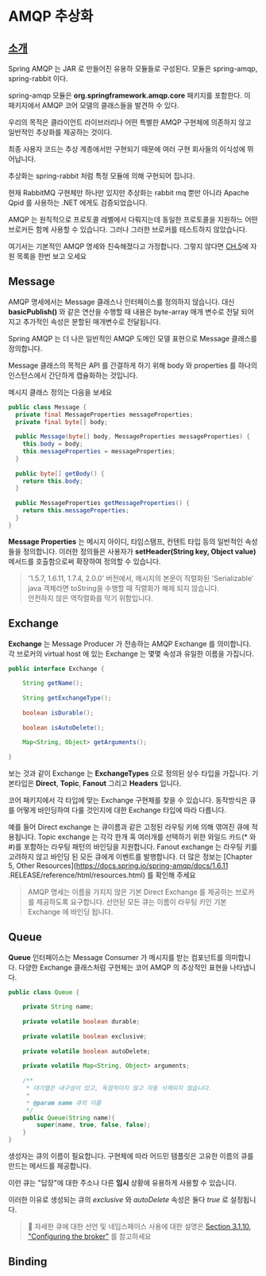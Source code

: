 # AMQP 추상화

## [소개](https://docs.spring.io/spring-amqp/docs/1.6.11.RELEASE/reference/html/_reference.html#_introduction_3)

Spring AMQP 는 JAR 로 만들어진 유용하 모듈들로 구성된다. 모듈은 spring-amqp, spring-rabbit 이다.

spring-amqp 모듈은 **org.springframework.amqp.core** 패키지를 포함한다. 이 패키지에서 AMQP 코어 모델의 클래스들을 발견하 수 있다.

우리의 목적은 클라이언트 라이브러리나 어떤 특별한 AMQP 구현체에 의존하지 않고 일반적인 추상화를 제공하는 것이다.

최종 사용자 코드는 추상 계층에서만 구현되기 때문에 여러 구현 회사들의 이식성에 뛰어납니다.

추상화는 spring-rabbit 처럼 특정 모듈에 의해 구현되어 집니다.

현재 RabbitMQ 구현체만 하나만 있지만 추상화는 rabbit mq 뿐만 아니라 Apache Qpid 를 사용하는 .NET 에게도 검증되었습니다.

AMQP 는 원칙적으로 프로토콜 레벨에서 다뤄지는데 동일한 프로토콜을 지원하느 어떤 브로커든 함께 사용할 수 있습니다. 그러나 그러한 브로커를 테스트하지
않았습니다.

여기서는 기본적인 AMQP 명세와 친숙해졌다고 가정합니다. 그렇지 않다면 [CH.5](https://docs.spring.io/spring-amqp/docs/1.6.11.RELEASE/reference/html/resources.html)에 자원 목록을 한번 보고 오세요

## Message

AMQP 명세에서는 Message 클래스나 인터페이스를 정의하지 않습니다. 대신 **basicPublish()** 와 같은 연산을 수행할 때 내용은 byte-array 매개 변수로
전달 되어지고 추가적인 속성은 분할된 매개변수로 전달됩니다.

Spring AMQP 는 더 나은 일반적인 AMQP 도메인 모델 표현으로 Message 클래스를 정의합니다.

Message 클래스의 목적은 API 를 간결하게 하기 위해 body 와 properties 를 하나의 인스턴스에서 간단하게 캡슐화하는 것입니다.

메시지 클래스 정의는 다음을 보세요

```java
public class Message {
  private final MessageProperties messageProperties;
  private final byte[] body;
  
  public Message(byte[] body, MessageProperties messageProperties) {
    this.body = body;
    this.messageProperties = messageProperties;
  }
  
  public byte[] getBody() {
    return this.body;
  }
  
  public MessageProperties getMessageProperties() {
    return this.messageProperties;
  }
}
```

**Message Properties** 는 메시지 아이디, 타임스탬프, 컨텐트 타입 등의 일반적인 속성들을 정의합니다. 
이러한 정의들은 사용자가 **setHeader(String key, Object value)** 메서드를 호출함으로써 확장하여 정의할 수 있습니다.

> '1.5.7, 1.6.11, 1.7.4, 2.0.0' 버전에서, 메시지의 본문이 직렬화된 'Serializable' java 객체라면 
> toString을 수행할 때 직렬화가 해제 되지 않습니다.<br>
> 안전하지 않은 역직렬화를 막기 위함입니다.<br>

## Exchange

**Exchange** 는 Message Producer 가 전송하는 AMQP Exchange 를 의미합니다. 
각 브로커의 virtual host 에 있는 Exchange 는 몇몇 속성과 유일한 이름을 가집니다.

```java
public interface Exchange {
    
    String getName();
    
    String getExchangeType();
    
    boolean isDurable();
    
    boolean isAutoDelete();
    
    Map<String, Object> getArguments();
    
}
```

보는 것과 같이 Exchange 는 **ExchangeTypes** 으로 정의된 상수 타입을 가집니다. 
기본타입은 **Direct**, **Topic**, **Fanout** 그리고 **Headers** 입니다.

코어 패키지에서 각 타입에 맞는 Exchange 구현체를 찾을 수 있습니다. 
동작방식은 큐를 어떻게 바인딩하여 다룰 것인지에 대한 Exchange 타입에 따라 다릅니다.

예를 들어 Direct exchange 는 큐이름과 같은 고정된 라우팅 키에 의해 엮여진 큐에 적용됩니다.
Topic exchange 는 각각 한개 혹 여러개를 선택하기 위한 와일드 카드(* 와 #)를 포함하는 라우팅 패턴의 바인딩을 지원합니다.
Fanout exchange 는 라우팅 키를 고려하지 않고 바인딩 된 모든 큐에게 이벤트를 발행합니다.
더 많은 정보는 [Chapter 5, Other Resources](https://docs.spring.io/spring-amqp/docs/1.6.11
.RELEASE/reference/html/resources.html) 를 확인해 주세요

> AMQP 명세는 이름을 가지지 않은 기본 Direct Exchange 를 제공하는 브로커를 제공하도록 요구합니다.
> 선언된 모든 큐는 이름이 라우팅 키인 기본 Exchange 에 바인딩 됩니다.

## Queue 

**Queue** 인터페이스는 Message Consumer 가 메시지를 받는 컴포넌트를 의미합니다. 
다양한 Exchange 클래스처럼 구현체는 코어 AMQP 의 추상적인 표현을 나타냅니다.

```java
public class Queue {
    
    private String name;
    
    private volatile boolean durable;
    
    private volatile boolean exclusive;
    
    private volatile boolean autoDelete;
    
    private volatile Map<String, Object> arguments;
    
    /**
     * 대기열은 내구성이 있고, 독점적이지 않고 자동 삭제되지 않습니다.
     * 
     * @param name 큐의 이름
     */  
    public Queue(String name){
        super(name, true, false, false);    
    }
}
```

생성자는 큐의 이름이 필요합니다. 구현체에 따라 어드민 템플릿은 고유한 이름의 큐를 만드는 메서드를 제공합니다.

이런 큐는 "답장"에 대한 주소나 다른 **임시** 상황에 유용하게 사용할 수 있습니다.

이러한 이유로 생성되는 큐의 *exclusive* 와 *autoDelete* 속성은 둘다 *true* 로 설정됩니다.

> :herb: 자세한 큐에 대한 선언 및 네임스페이스 사용에 대한 설명은 [Section 3.1.10, "Configuring the broker"](https://docs.spring.io/spring-amqp/docs/1.6.11.RELEASE/reference/html/_reference.html#broker-configuration) 를 참고하세요  

## Binding

